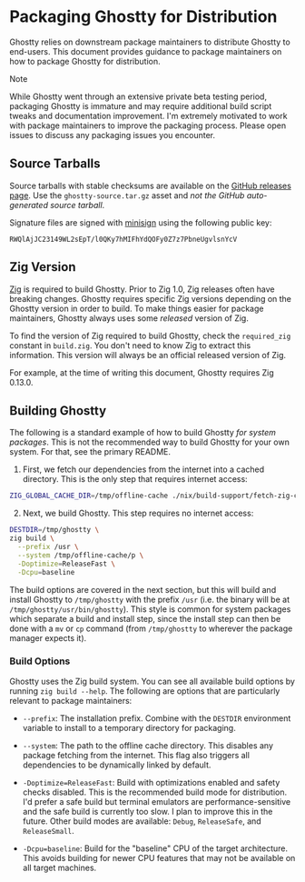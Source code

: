 # Packaging Ghostty for Distribution

Ghostty relies on downstream package maintainers to distribute Ghostty to
end-users. This document provides guidance to package maintainers on how to
package Ghostty for distribution.

> [!NOTE]
>
> While Ghostty went through an extensive private beta testing period,
> packaging Ghostty is immature and may require additional build script
> tweaks and documentation improvement. I'm extremely motivated to work with
> package maintainers to improve the packaging process. Please open issues
> to discuss any packaging issues you encounter.

## Source Tarballs

Source tarballs with stable checksums are available on the
[GitHub releases page](https://github.com/ghostty-org/ghostty/releases).
Use the `ghostty-source.tar.gz` asset and _not the GitHub auto-generated
source tarball_.

Signature files are signed with [minisign](https://jedisct1.github.io/minisign/) using the following public key:

```
RWQlAjJC23149WL2sEpT/l0QKy7hMIFhYdQOFy0Z7z7PbneUgvlsnYcV
```

## Zig Version

[Zig](https://ziglang.org) is required to build Ghostty. Prior to Zig 1.0,
Zig releases often have breaking changes. Ghostty requires specific Zig versions
depending on the Ghostty version in order to build. To make things easier for
package maintainers, Ghostty always uses some _released_ version of Zig.

To find the version of Zig required to build Ghostty, check the `required_zig`
constant in `build.zig`. You don't need to know Zig to extract this information.
This version will always be an official released version of Zig.

For example, at the time of writing this document, Ghostty requires Zig 0.13.0.

## Building Ghostty

The following is a standard example of how to build Ghostty _for system
packages_. This is not the recommended way to build Ghostty for your
own system. For that, see the primary README.

1. First, we fetch our dependencies from the internet into a cached directory.
   This is the only step that requires internet access:

```sh
ZIG_GLOBAL_CACHE_DIR=/tmp/offline-cache ./nix/build-support/fetch-zig-cache.sh
```

2. Next, we build Ghostty. This step requires no internet access:

```sh
DESTDIR=/tmp/ghostty \
zig build \
  --prefix /usr \
  --system /tmp/offline-cache/p \
  -Doptimize=ReleaseFast \
  -Dcpu=baseline
```

The build options are covered in the next section, but this will build
and install Ghostty to `/tmp/ghostty` with the prefix `/usr` (i.e. the
binary will be at `/tmp/ghostty/usr/bin/ghostty`). This style is common
for system packages which separate a build and install step, since the
install step can then be done with a `mv` or `cp` command (from `/tmp/ghostty`
to wherever the package manager expects it).

### Build Options

Ghostty uses the Zig build system. You can see all available build options by
running `zig build --help`. The following are options that are particularly
relevant to package maintainers:

- `--prefix`: The installation prefix. Combine with the `DESTDIR` environment
  variable to install to a temporary directory for packaging.

- `--system`: The path to the offline cache directory. This disables
  any package fetching from the internet. This flag also triggers all
  dependencies to be dynamically linked by default.

- `-Doptimize=ReleaseFast`: Build with optimizations enabled and safety checks
  disabled. This is the recommended build mode for distribution. I'd prefer
  a safe build but terminal emulators are performance-sensitive and the
  safe build is currently too slow. I plan to improve this in the future.
  Other build modes are available: `Debug`, `ReleaseSafe`, and `ReleaseSmall`.

- `-Dcpu=baseline`: Build for the "baseline" CPU of the target architecture.
  This avoids building for newer CPU features that may not be available on
  all target machines.
